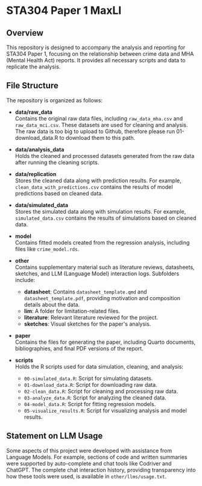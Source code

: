 # STA304 Paper 1 MaxLI

## Overview

This repository is designed to accompany the analysis and reporting for STA304 Paper 1, focusing on the relationship between crime data and MHA (Mental Health Act) reports. It provides all necessary scripts and data to replicate the analysis.

## File Structure

The repository is organized as follows:

-   **data/raw_data**\
    Contains the original raw data files, including `raw_data_mha.csv` and `raw_data_mci.csv`. These datasets are used for cleaning and analysis.
    The raw data is too big to upload to Github, therefore please run 01-download_data.R to download them to this path.

-   **data/analysis_data**\
    Holds the cleaned and processed datasets generated from the raw data after running the cleaning scripts.

-   **data/replication**\
    Stores the cleaned data along with prediction results. For example, `clean_data_with_predictions.csv` contains the results of model predictions based on cleaned data.

-   **data/simulated_data**\
    Stores the simulated data along with simulation results. For example, `simulated_data.csv` contains the results of simulations based on cleaned data.

-   **model**\
    Contains fitted models created from the regression analysis, including files like `crime_model.rds`.

-   **other**\
    Contains supplementary material such as literature reviews, datasheets, sketches, and LLM (Language Model) interaction logs. Subfolders include:

    -   **datasheet**: Contains `datasheet_template.qmd` and `datasheet_template.pdf`, providing motivation and composition details about the data.
    -   **lim**: A folder for limitation-related files.
    -   **literature**: Relevant literature reviewed for the project.
    -   **sketches**: Visual sketches for the paper's analysis.

-   **paper**\
    Contains the files for generating the paper, including Quarto documents, bibliographies, and final PDF versions of the report.

-   **scripts**\
    Holds the R scripts used for data simulation, cleaning, and analysis:

    -   `00-simulated_data.R`: Script for simulating datasets.
    -   `01-download_data.R`: Script for downloading raw data.
    -   `02-clean_data.R`: Script for cleaning and processing raw data.
    -   `03-analyze_data.R`: Script for analyzing the cleaned data.
    -   `04-model_data.R`: Script for fitting regression models.
    -   `05-visualize_results.R`: Script for visualizing analysis and model results.

## Statement on LLM Usage

Some aspects of this project were developed with assistance from Language Models. For example, sections of code and written summaries were supported by auto-complete and chat tools like Codriver and ChatGPT. The complete chat interaction history, providing transparency into how these tools were used, is available in `other/llms/usage.txt`.
